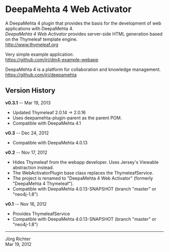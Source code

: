 
DeepaMehta 4 Web Activator
==========================

A DeepaMehta 4 plugin that provides the basis for the development of web applications with DeepaMehta 4.  
*DeepaMehta 4 Web Activator* provides server-side HTML generation based on the Thymeleaf template engine.  
<http://www.thymeleaf.org>

Very simple example application:  
<https://github.com/jri/dm4-example-webapp>

DeepaMehta 4 is a platform for collaboration and knowledge management.  
<https://github.com/jri/deepamehta>


Version History
---------------

**v0.3.1** -- Mar 19, 2013

* Updated Thymeleaf 2.0.14 -> 2.0.16
* Uses deepamehta-plugin-parent as the parent POM.
* Compatible with DeepaMehta 4.1

**v0.3** -- Dec 24, 2012

* Compatible with DeepaMehta 4.0.13

**v0.2** -- Nov 17, 2012

* Hides Thymeleaf from the webapp developer. Uses Jersey's Viewable abstraction instead.
* The WebActivatorPlugin base class replaces the ThymeleafService.
* The project is renamed to "DeepaMehta 4 Web Activator" (formerly "DeepaMehta 4 Thymeleaf").
* Compatible with DeepaMehta 4.0.13-SNAPSHOT (branch "master" or "neo4j-1.8")

**v0.1** -- Nov 16, 2012

* Provides ThymeleafService
* Compatible with DeepaMehta 4.0.13-SNAPSHOT (branch "master" or "neo4j-1.8")


------------
Jörg Richter  
Mar 19, 2012
